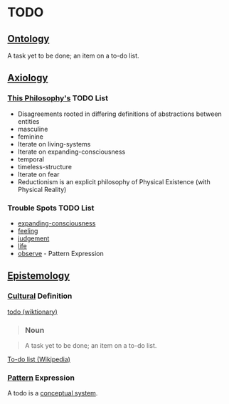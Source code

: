 # TODO

## [Ontology](./ontology.md)

A task yet to be done; an item on a to-do list.

## [Axiology](./axiology.md)

### [This Philosophy's](./this-philosophy.md) TODO List

* Disagreements rooted in differing definitions of abstractions between entities
* masculine
* feminine
* Iterate on living-systems
* Iterate on expanding-consciousness
* temporal
* timeless-structure
* Iterate on fear
* Reductionism is an explicit philosophy of Physical Existence (with Physical Reality)

### Trouble Spots TODO List

* [expanding-consciousness](./expanding-consciousness.md)
* [feeling](./feeling.md)
* [judgement](./judgement.md)
* [life](./life.md)
* [observe](./observe.md) - Pattern Expression

## [Epistemology](./epistemology.md)

### [Cultural](./culture.md) Definition

<a href="http://en.wiktionary.org/wiki/todo" target="_blank">todo (wiktionary)</a>

> ### Noun

> A task yet to be done; an item on a to-do list.

<a href="https://en.wikipedia.org/wiki/Wikipedia:To-do_list" target="_blank">To-do list (Wikipedia)</a>

### [Pattern](./pattern.md) Expression

A todo is a [conceptual system](./conceptual-system.md).
